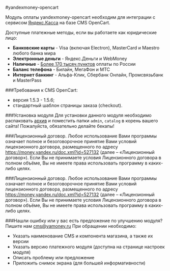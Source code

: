 #yandexmoney-opencart

Модуль оплаты yandexmoney-opencart необходим для интеграции с сервисом [Яндекс.Касса](http://kassa.yandex.ru/) на базе CMS OpenCart. 

Доступные платежные методы, если вы работаете как юридические лицо:
* **Банковские карты** -  Visa (включая Electron), MasterCard и Maestro любого банка мира
* **Электронные деньги** - Яндекс.Деньги и WebMoney
* **Наличные** - [Более 170 тысяч пунктов](https://money.yandex.ru/pay/doc.xml?id=526209) оплаты по России
* **Баланс телефона** - Билайн, МегаФон и МТС
* **Интернет банкинг** - Альфа-Клик, Сбербанк Онлайн, Промсвязьбанк и MasterPass

###Требования к CMS OpenCart:
* версия 1.5.3 - 1.5.6;
* стандартный шаблон страницы заказа (checkout).

###Установка модуля
Для установки данного модуля необходимо распаковать [архив](https://github.com/yandex-money/yandex-money-cms-opencart/archive/master.zip) и поместить папки `admin`, `catalog` в корень вашего сайта!
Пожалуйста, обязательно делайте бекапы!

###Лицензионный договор.
Любое использование Вами программы означает полное и безоговорочное принятие Вами условий лицензионного договора, размещенного по адресу https://money.yandex.ru/doc.xml?id=527132 (далее – «Лицензионный договор»). 
Если Вы не принимаете условия Лицензионного договора в полном объёме, Вы не имеете права использовать программу в каких-либо целях.

###Лицензионный договор.
Любое использование Вами программы означает полное и безоговорочное принятие Вами условий лицензионного договора, размещенного по адресу https://money.yandex.ru/doc.xml?id=527132 (далее – «Лицензионный договор»). 
Если Вы не принимаете условия Лицензионного договора в полном объёме, Вы не имеете права использовать программу в каких-либо целях.

###Нашли ошибку или у вас есть предложение по улучшению модуля?
Пишите нам cms@yamoney.ru
При обращении необходимо:
* Указать наименование CMS и компонента магазина, а также их версии
* Указать версию платежного модуля (доступна на странице настроек модуля)
* Описать проблему или предложение
* Приложить снимок экрана (для большей информативности)
